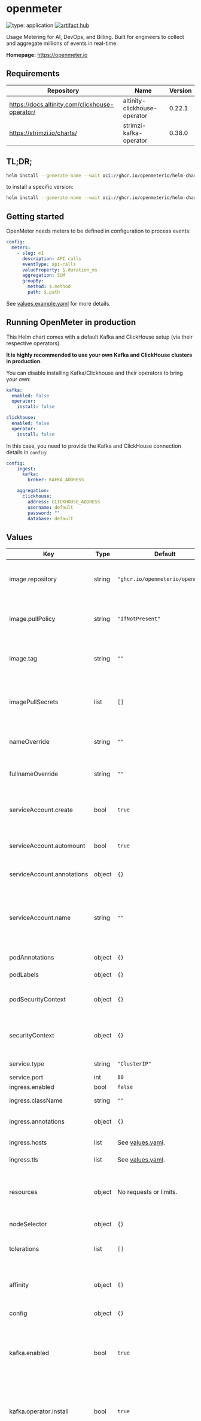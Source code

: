 # openmeter

![type: application](https://img.shields.io/badge/type-application-informational?style=flat-square)  [![artifact hub](https://img.shields.io/badge/artifact%20hub-openmeter-informational?style=flat-square)](https://artifacthub.io/packages/helm/openmeter/openmeter)

Usage Metering for AI, DevOps, and Billing. Built for engineers to collect and aggregate millions of events in real-time.

**Homepage:** <https://openmeter.io>

## Requirements

| Repository | Name | Version |
|------------|------|---------|
| https://docs.altinity.com/clickhouse-operator/ | altinity-clickhouse-operator | 0.22.1 |
| https://strimzi.io/charts/ | strimzi-kafka-operator | 0.38.0 |

## TL;DR;

```bash
helm install --generate-name --wait oci://ghcr.io/openmeterio/helm-charts/openmeter
```

to install a specific version:

```bash
helm install --generate-name --wait oci://ghcr.io/openmeterio/helm-charts/openmeter --version $VERSION
```

## Getting started

OpenMeter needs meters to be defined in configuration to process events:

```yaml
config:
  meters:
    - slug: m1
      description: API calls
      eventType: api-calls
      valueProperty: $.duration_ms
      aggregation: SUM
      groupBy:
        method: $.method
        path: $.path
```

See [values.example.yaml](values.example.yaml) for more details.

## Running OpenMeter in production

This Helm chart comes with a default Kafka and ClickHouse setup (via their respective operators).

**It is highly recommended to use your own Kafka and ClickHouse clusters in production.**

You can disable installing Kafka/Clickhouse and their operators to bring your own:

```yaml
kafka:
  enabled: false
  operator:
    install: false

clickhouse:
  enabled: false
  operator:
    install: false
```

In this case, you need to provide the Kafka and ClickHouse connection details in `config`:

```yaml
config:
    ingest:
      kafka:
        broker: KAFKA_ADDRESS

    aggregation:
      clickhouse:
        address: CLICKHOUSE_ADDRESS
        username: default
        password: ""
        database: default
```

## Values

| Key | Type | Default | Description |
|-----|------|---------|-------------|
| image.repository | string | `"ghcr.io/openmeterio/openmeter"` | Name of the image repository to pull the container image from. |
| image.pullPolicy | string | `"IfNotPresent"` | [Image pull policy](https://kubernetes.io/docs/concepts/containers/images/#updating-images) for updating already existing images on a node. |
| image.tag | string | `""` | Image tag override for the default value (chart appVersion). |
| imagePullSecrets | list | `[]` | Reference to one or more secrets to be used when [pulling images](https://kubernetes.io/docs/tasks/configure-pod-container/pull-image-private-registry/#create-a-pod-that-uses-your-secret) (from private registries). |
| nameOverride | string | `""` | A name in place of the chart name for `app:` labels. |
| fullnameOverride | string | `""` | A name to substitute for the full names of resources. |
| serviceAccount.create | bool | `true` | Specifies whether a service account should be created. |
| serviceAccount.automount | bool | `true` | Automatically mount a ServiceAccount's API credentials? |
| serviceAccount.annotations | object | `{}` | Annotations to add to the service account. |
| serviceAccount.name | string | `""` | The name of the service account to use. If not set and create is true, a name is generated using the fullname template |
| podAnnotations | object | `{}` | Annotations to be added to pods. |
| podLabels | object | `{}` | Labels to be added to pods. |
| podSecurityContext | object | `{}` | Pod [security context](https://kubernetes.io/docs/tasks/configure-pod-container/security-context/#set-the-security-context-for-a-pod). See the [API reference](https://kubernetes.io/docs/reference/kubernetes-api/workload-resources/pod-v1/#security-context) for details. |
| securityContext | object | `{}` | Container [security context](https://kubernetes.io/docs/tasks/configure-pod-container/security-context/#set-the-security-context-for-a-container). See the [API reference](https://kubernetes.io/docs/reference/kubernetes-api/workload-resources/pod-v1/#security-context-1) for details. |
| service.type | string | `"ClusterIP"` | Kubernetes [service type](https://kubernetes.io/docs/concepts/services-networking/service/#publishing-services-service-types). |
| service.port | int | `80` | Service port. |
| ingress.enabled | bool | `false` | Enable [ingress](https://kubernetes.io/docs/concepts/services-networking/ingress/). |
| ingress.className | string | `""` | Ingress [class name](https://kubernetes.io/docs/concepts/services-networking/ingress/#ingress-class). |
| ingress.annotations | object | `{}` | Annotations to be added to the ingress. |
| ingress.hosts | list | See [values.yaml](values.yaml). | Ingress host configuration. |
| ingress.tls | list | See [values.yaml](values.yaml). | Ingress TLS configuration. |
| resources | object | No requests or limits. | Container resource [requests and limits](https://kubernetes.io/docs/concepts/configuration/manage-resources-containers/). See the [API reference](https://kubernetes.io/docs/reference/kubernetes-api/workload-resources/pod-v1/#resources) for details. |
| nodeSelector | object | `{}` | [Node selector](https://kubernetes.io/docs/concepts/scheduling-eviction/assign-pod-node/#nodeselector) configuration. |
| tolerations | list | `[]` | [Tolerations](https://kubernetes.io/docs/concepts/scheduling-eviction/taint-and-toleration/) for node taints. See the [API reference](https://kubernetes.io/docs/reference/kubernetes-api/workload-resources/pod-v1/#scheduling) for details. |
| affinity | object | `{}` | [Affinity](https://kubernetes.io/docs/concepts/scheduling-eviction/assign-pod-node/#affinity-and-anti-affinity) configuration. See the [API reference](https://kubernetes.io/docs/reference/kubernetes-api/workload-resources/pod-v1/#scheduling) for details. |
| config | object | `{}` | OpenMeter configuration |
| kafka.enabled | bool | `true` | Specifies whether Kafka (using the [Kafka Operator](https://github.com/strimzi/strimzi-kafka-operator)) should be installed. **Not recommended for production environments.** |
| kafka.operator.install | bool | `true` | Specifies whether [Kafka Operator](https://github.com/strimzi/strimzi-kafka-operator) should be installed. **Not recommended for production environments.** |
| clickhouse.enabled | bool | `true` | Specifies whether Clickhouse (using the [Clickhouse Operator](https://github.com/Altinity/clickhouse-operator)) should be installed. **Not recommended for production environments.** |
| clickhouse.operator.install | bool | `true` | Specifies whether [Clickhouse Operator](https://github.com/Altinity/clickhouse-operator) should be installed. **Not recommended for production environments.** |
| api.replicaCount | int | `1` | Number of API replicas (pods) to launch. |
| sinkWorker.replicaCount | int | `1` | Number of Sink Worker replicas (pods) to launch. |
